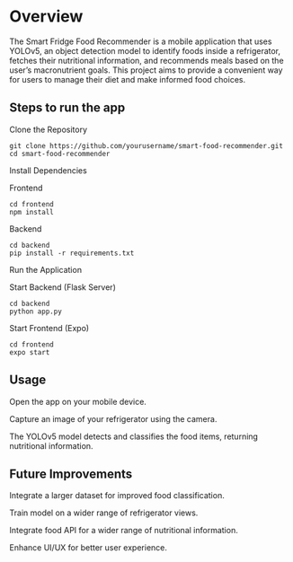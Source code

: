 # Overview
The Smart Fridge Food Recommender is a mobile application that uses YOLOv5, an object detection model to identify foods inside a refrigerator, fetches their nutritional information, and recommends meals based on the user’s macronutrient goals. This project aims to provide a convenient way for users to manage their diet and make informed food choices.


## Steps to run the app

Clone the Repository
```
git clone https://github.com/yourusername/smart-food-recommender.git
cd smart-food-recommender
```
Install Dependencies

Frontend
```
cd frontend
npm install
```
Backend
```
cd backend
pip install -r requirements.txt
```
Run the Application

Start Backend (Flask Server)
```
cd backend
python app.py
```
Start Frontend (Expo)
```
cd frontend
expo start
```
## Usage

Open the app on your mobile device.

Capture an image of your refrigerator using the camera.

The YOLOv5 model detects and classifies the food items, returning nutritional information.


## Future Improvements

Integrate a larger dataset for improved food classification.

Train model on a wider range of refrigerator views.

Integrate food API for a wider range of nutritional information.

Enhance UI/UX for better user experience.
